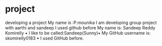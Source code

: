 # project
developing a project
My name is :P.mounika
I am developing group project with aarthi and sandeep
I used github before
My name is: Sandeep Reddy Komirelly ▪ I like to be called:Sandeep(Sunny)▪ My GitHub username is: skomirelly0183 ▪ I used GitHub before.
